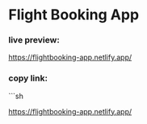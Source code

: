 # Flight Booking App

<h3>live preview: </h2>

https://flightbooking-app.netlify.app/

<h3>copy link: </h2>
```sh

https://flightbooking-app.netlify.app/
```

